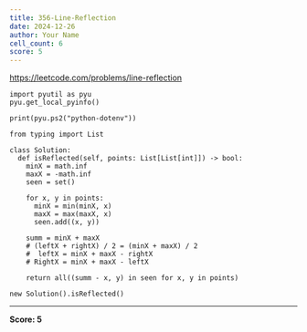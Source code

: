 ```yaml
---
title: 356-Line-Reflection
date: 2024-12-26
author: Your Name
cell_count: 6
score: 5
---
```


https://leetcode.com/problems/line-reflection


```
import pyutil as pyu
pyu.get_local_pyinfo()
```


```
print(pyu.ps2("python-dotenv"))
```


```
from typing import List
```


```
class Solution:
  def isReflected(self, points: List[List[int]]) -> bool:
    minX = math.inf
    maxX = -math.inf
    seen = set()

    for x, y in points:
      minX = min(minX, x)
      maxX = max(maxX, x)
      seen.add((x, y))

    summ = minX + maxX
    # (leftX + rightX) / 2 = (minX + maxX) / 2
    #  leftX = minX + maxX - rightX
    # RightX = minX + maxX - leftX

    return all((summ - x, y) in seen for x, y in points)
```


```
new Solution().isReflected()
```


---
**Score: 5**